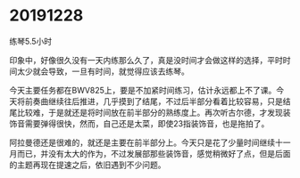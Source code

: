 # 20191228

练琴5.5小时

印象中，好像很久没有一天内练那么久了，真是没时间才会做这样的选择，平时时间太少就会导致，一旦有时间，就觉得应该去练琴。

今天主要任务都在BWV825上，要是不加紧时间练习，估计永远都上不了课。今天将前奏曲继续往后推进，几乎摸到了结尾，不过后半部分看着比较容易，只是结尾比较难，于是就还是将时间放在前半部分的熟练度上。再次听古尔德，才发现装饰音需要弹得很快，然而，自己还是太菜，即使23指装饰音，也是拖拍了。

阿拉曼德还是很难的，就还是主要在前半部分上。今天只是花了少量时间继续十一月而已，并没有太大的作为，不过发展部那些装饰音，感觉稍微好了点，但是后面的主题再现在提速之后，依旧遇到不少问题。
